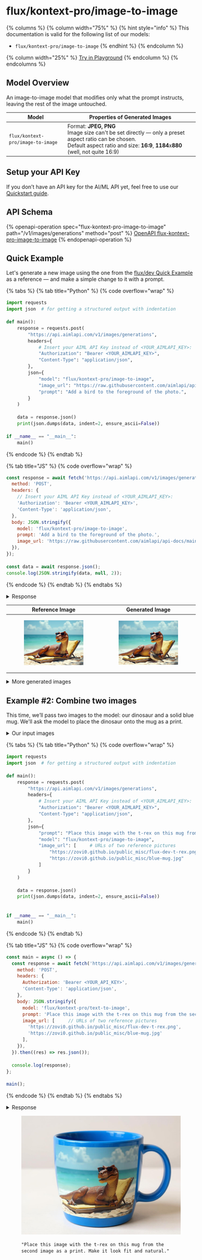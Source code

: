 # flux/kontext-pro/image-to-image

{% columns %}
{% column width="75%" %}
{% hint style="info" %}
This documentation is valid for the following list of our models:

* `flux/kontext-pro/image-to-image`
{% endhint %}
{% endcolumn %}

{% column width="25%" %}
<a href="https://aimlapi.com/app/?model=flux/kontext-pro/image-to-image&#x26;mode=image" class="button primary">Try in Playground</a>
{% endcolumn %}
{% endcolumns %}

## Model Overview

An image-to-image model that modifies only what the prompt instructs, leaving the rest of the image untouched.

<table data-full-width="false"><thead><tr><th width="190">Model</th><th width="593">Properties of Generated Images</th></tr></thead><tbody><tr><td><code>flux/kontext-pro/image-to-image</code></td><td>Format: <strong>JPEG, PNG</strong><br>Image size can't be set directly — only a preset aspect ratio can be chosen.<br>Default aspect ratio and size: <strong>16:9</strong>, <strong>1184</strong>x<strong>880</strong> (well, not quite 16:9)</td></tr></tbody></table>

## Setup your API Key

If you don’t have an API key for the AI/ML API yet, feel free to use our [Quickstart guide](https://docs.aimlapi.com/quickstart/setting-up).

## API Schema

{% openapi-operation spec="flux-kontext-pro-image-to-image" path="/v1/images/generations" method="post" %}
[OpenAPI flux-kontext-pro-image-to-image](https://raw.githubusercontent.com/aimlapi/api-docs/refs/heads/main/docs/api-references/image-models/flux/flux-kontext-pro-image-to-image.json)
{% endopenapi-operation %}

## Quick Example

Let's generate a new image using the one from the [flux/dev Quick Example](flux-dev.md#quick-example) as a reference — and make a simple change to it with a prompt.

{% tabs %}
{% tab title="Python" %}
{% code overflow="wrap" %}
```python
import requests
import json  # for getting a structured output with indentation 

def main():
    response = requests.post(
        "https://api.aimlapi.com/v1/images/generations",
        headers={
            # Insert your AIML API Key instead of <YOUR_AIMLAPI_KEY>:
            "Authorization": "Bearer <YOUR_AIMLAPI_KEY>",
            "Content-Type": "application/json",
        },
        json={
            "model": "flux/kontext-pro/image-to-image",
            "image_url": "https://raw.githubusercontent.com/aimlapi/api-docs/main/reference-files/t-rex.png",  # URL of the reference picture
            "prompt": "Add a bird to the foreground of the photo.",
        }
    )

    data = response.json()
    print(json.dumps(data, indent=2, ensure_ascii=False))

if __name__ == "__main__":
    main()
```
{% endcode %}
{% endtab %}

{% tab title="JS" %}
{% code overflow="wrap" %}
```javascript
const response = await fetch('https://api.aimlapi.com/v1/images/generations', {
  method: 'POST',
  headers: {
    // Insert your AIML API Key instead of <YOUR_AIMLAPI_KEY>:
    'Authorization': 'Bearer <YOUR_AIMLAPI_KEY>',
    'Content-Type': 'application/json',
  },
  body: JSON.stringify({
    model: 'flux/kontext-pro/image-to-image',
    prompt: 'Add a bird to the foreground of the photo.',
    image_url: 'https://raw.githubusercontent.com/aimlapi/api-docs/main/reference-files/t-rex.png',        
  }),
});

const data = await response.json();
console.log(JSON.stringify(data, null, 2));
```
{% endcode %}
{% endtab %}
{% endtabs %}

<details>

<summary>Response</summary>

{% code overflow="wrap" %}
```json5
{
  "images": [
    {
      "url": "https://cdn.aimlapi.com/squirrel/files/panda/qMuknweKekEYlj9-RdUNt_f0706e451d674554a4c03f2489cf7d5a.jpg",
      "content_type": "image/jpeg",
      "file_name": null,
      "file_size": null,
      "width": 1184,
      "height": 880
    }
  ],
  "timings": {},
  "seed": 3959063143,
  "has_nsfw_concepts": [
    false
  ],
  "prompt": "Add a bird to the foreground of the photo."
}
```
{% endcode %}

</details>

| Reference Image                                                                                                     | Generated Image                                                                                                                                             |
| ------------------------------------------------------------------------------------------------------------------- | ----------------------------------------------------------------------------------------------------------------------------------------------------------- |
| <div><figure><img src="../../../.gitbook/assets/flux-dev-t-rex.png" alt=""><figcaption></figcaption></figure></div> | <div><figure><img src="../../../.gitbook/assets/qMuknweKekEYlj9-RdUNt_f0706e451d674554a4c03f2489cf7d5a.jpg" alt=""><figcaption></figcaption></figure></div> |

<details>

<summary>More generated images</summary>

| <div><figure><img src="../../../.gitbook/assets/jdN-s-VmjGd4PTQhjCKY2_3db1c13a83e74f24bb9a2f72f36d92a6.jpg" alt=""><figcaption><p><code>"Add a crown to the T-rex's head."</code></p></figcaption></figure></div>                                                                                                                                                                   | <div><figure><img src="../../../.gitbook/assets/ae_Y4ZmziV2ANZBK-li9-_718e49e10257420d845e7989743066c2.jpg" alt=""><figcaption><p><code>"Add a couple of silver wings"</code></p></figcaption></figure></div>                                                                                                                             |
| ----------------------------------------------------------------------------------------------------------------------------------------------------------------------------------------------------------------------------------------------------------------------------------------------------------------------------------------------------------------------------------- | ----------------------------------------------------------------------------------------------------------------------------------------------------------------------------------------------------------------------------------------------------------------------------------------------------------------------------------------- |
| <div><figure><img src="../../../.gitbook/assets/tSGG6SjEwFzsh39w4iYPe_7ca4f4868c324e82abdce81d2c729fcf.jpg" alt=""><figcaption><p><code>"Remove the dinosaur. Place a book and a bouquet of wildflowers in blue and pink tones on the lounge chair. Let a light foamy surf gently wash the bottom of the chair. Don't change anything else."</code></p></figcaption></figure></div> | <div><figure><img src="../../../.gitbook/assets/ubrSsCaKx1b2dPE7U_jDz_50ed9213f9084da6a07004c039fddd98.jpg" alt=""><figcaption><p><code>"Make the dinosaur sit on a lounge chair with its back to the camera, looking toward the water. The setting sun has almost disappeared below the horizon."</code></p></figcaption></figure></div> |

</details>

## Example #2: Combine two images

This time, we’ll pass two images to the model: our dinosaur and a solid blue mug. We'll ask the model to place the dinosaur onto the mug as a print.

<details>

<summary>Our input images</summary>

| <div><figure><img src="../../../.gitbook/assets/flux-dev-t-rex.png" alt=""><figcaption><p>Our chilling T-rex</p></figcaption></figure></div> | <div><figure><img src="../../../.gitbook/assets/blue-mug.jpg" alt=""><figcaption><p>Our blue mug</p></figcaption></figure></div> |
| -------------------------------------------------------------------------------------------------------------------------------------------- | -------------------------------------------------------------------------------------------------------------------------------- |

</details>

{% tabs %}
{% tab title="Python" %}
{% code overflow="wrap" %}
```python
import requests
import json  # for getting a structured output with indentation

def main():
    response = requests.post(
        "https://api.aimlapi.com/v1/images/generations",
        headers={
            # Insert your AIML API Key instead of <YOUR_AIMLAPI_KEY>:
            "Authorization": "Bearer <YOUR_AIMLAPI_KEY>",
            "Content-Type": "application/json",
        },
        json={
            "prompt": "Place this image with the t-rex on this mug from the second image as a print. Make it look fit and natural.",
            "model": "flux/kontext-pro/image-to-image",
            "image_url": [     # URLs of two reference pictures
                "https://zovi0.github.io/public_misc/flux-dev-t-rex.png", 
                "https://zovi0.github.io/public_misc/blue-mug.jpg"
            ]
        }
    )

    data = response.json()
    print(json.dumps(data, indent=2, ensure_ascii=False))


if __name__ == "__main__":
    main()
```
{% endcode %}
{% endtab %}

{% tab title="JS" %}
{% code overflow="wrap" %}
```javascript
const main = async () => {
  const response = await fetch('https://api.aimlapi.com/v1/images/generations', {
    method: 'POST',
    headers: {
      Authorization: 'Bearer <YOUR_API_KEY>',
      'Content-Type': 'application/json',
    },
    body: JSON.stringify({
      model: 'flux/kontext-pro/text-to-image',
      prompt: 'Place this image with the t-rex on this mug from the second image as a print. Make it look fit and natural.',
      image_url: [     // URLs of two reference pictures
        'https://zovi0.github.io/public_misc/flux-dev-t-rex.png', 
        'https://zovi0.github.io/public_misc/blue-mug.jpg'
      ],
    }),
  }).then((res) => res.json());

  console.log(response);
};

main();
```
{% endcode %}
{% endtab %}
{% endtabs %}

<details>

<summary>Response</summary>

{% code overflow="wrap" %}
```json5
{
  "images": [
    {
      "url": "https://cdn.aimlapi.com/squirrel/files/lion/rXRknU80d-8ywPnLBq4G8_59b65fe44d8046a38ab9e524a5a8b61c.jpg",
      "width": 1184,
      "height": 880,
      "content_type": "image/jpeg"
    }
  ],
  "timings": {},
  "seed": 1068148133,
  "has_nsfw_concepts": [
    false
  ],
  "prompt": "Place this image with the t-rex on this mug from the second image as a print. Make it look fit and natural."
}
```
{% endcode %}

</details>

<figure><img src="../../../.gitbook/assets/rXRknU80d-8ywPnLBq4G8_59b65fe44d8046a38ab9e524a5a8b61c.jpg" alt=""><figcaption><p><code>"Place this image with the t-rex on this mug from the second image as a print. Make it look fit and natural."</code></p></figcaption></figure>
